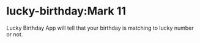 # lucky-birthday:Mark 11
Lucky Birthday App will tell that your birthday is matching to lucky number or not.
